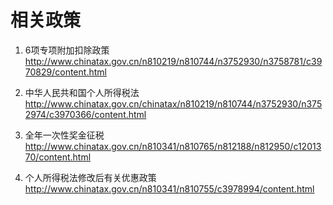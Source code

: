 # 相关政策

1. 6项专项附加扣除政策 http://www.chinatax.gov.cn/n810219/n810744/n3752930/n3758781/c3970829/content.html

2. 中华人民共和国个人所得税法 http://www.chinatax.gov.cn/chinatax/n810219/n810744/n3752930/n3752974/c3970366/content.html

3. 全年一次性奖金征税 http://www.chinatax.gov.cn/n810341/n810765/n812188/n812950/c1201370/content.html

4. 个人所得税法修改后有关优惠政策 http://www.chinatax.gov.cn/n810341/n810755/c3978994/content.html
